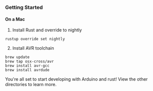 ### Getting Started

#### On a Mac
1) Install Rust and override to nightly
```
rustup override set nightly
```

2) Install AVR toolchain
```
brew update
brew tap osx-cross/avr
brew install avr-gcc
brew install avrdude
```

You're all set to start developing with Arduino and rust! View the other directories to learn more.